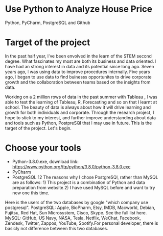# Use Python to Analyze House Price
Python, PyCharm, PostgreSQL and Github

# Target of the project

In the past half year, I've been envolved in the learn of the STEM second degree. What fascinates my most are both its business and data oriented. I have had an strong interest in data and its potential since long ago. Seven years ago, I was using data to improve procedures internally. Five years ago, I began to use data to find buinesss opportunites to drive corporate growth and the collaboration between teams based on the insights from data.

Working on a 2 million rows of data in the past summer with Tableau , I was able to test the learning of Tableau, R, Forecasting and so on that I learnt at school. The beauty of data is always about how it will drive learning and growth for both individuals and corporate. Through the research project, I hope to stick to my interest, and further improve understanding about data and tools such as Python, PostpreSQl that I may use in future. This is the target of the project. Let's begin. 

# Choose your tools
-	Python-3.8.0.exe, download link: https://www.python.org/ftp/python/3.8.0/python-3.8.0.exe
-	PyCharm
-	PostgreSQL 12
  The reasons why I chose PostgreSQl, rather than MySQL are as follows: 1) This project is a combination of Python and data preparation     from website.2) I have used MySQL before and want to try new one this time.
  
  Here is the users of the two databases by google "which company use postgresql". PostgreSQL: Apple, BioPharm, Etsy, IMDB, Macworld,       Debian, Fujitsu, Red Hat, Sun Microsystem, Cisco, Skype. See the full list here. MySQL: GitHub, US Navy, NASA, Tesla, Netflix, WeChat,     Facebook, Zendesk, Twitter, Zappos, YouTube, Spotify.For personal developer, there is basicly not difference between this two databases.
